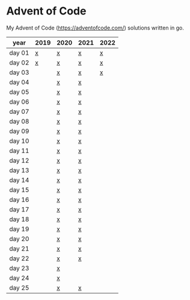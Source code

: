 # Advent of Code

My Advent of Code (<https://adventofcode.com/>) solutions written in go.  

| year   | 2019                     | 2020                     | 2021                     | 2022                     |
|--------|--------------------------|--------------------------|--------------------------|--------------------------|
| day 01 | [x](2019/day01/day01.go) | [x](2020/day01/day1.go)  | [x](2021/day01/day01.go) | [x](2022/day01/day01.go) |
| day 02 | [x](2019/day02/day02.go) | [x](2020/day02/day2.go)  | [x](2021/day02/day02.go) | [x](2022/day02/day02.go) |
| day 03 |                          | [x](2020/day03/day3.go)  | [x](2021/day03/day03.go) | [x](2022/day03/day03.go) |
| day 04 |                          | [x](2020/day04/day4.go)  | [x](2021/day04/day04.go) |                          |
| day 05 |                          | [x](2020/day05/day5.go)  | [x](2021/day05/day05.go) |                          |
| day 06 |                          | [x](2020/day06/day6.go)  | [x](2021/day06/day06.go) |                          |
| day 07 |                          | [x](2020/day07/day7.go)  | [x](2021/day07/day07.go) |                          |
| day 08 |                          | [x](2020/day08/day8.go)  | [x](2021/day08/day08.go) |                          |
| day 09 |                          | [x](2020/day09/day9.go)  | [x](2021/day09/day09.go) |                          |
| day 10 |                          | [x](2020/day10/day10.go) | [x](2021/day10/day10.go) |                          |
| day 11 |                          | [x](2020/day11/day11.go) | [x](2021/day11/day11.go) |                          |
| day 12 |                          | [x](2020/day12/day12.go) | [x](2021/day12/day12.go) |                          |
| day 13 |                          | [x](2020/day13/day13.go) | [x](2021/day13/day13.go) |                          |
| day 14 |                          | [x](2020/day14/day14.go) | [x](2021/day14/day14.go) |                          |
| day 15 |                          | [x](2020/day15/day15.go) | [x](2021/day15/day15.go) |                          |
| day 16 |                          | [x](2020/day16/day16.go) | [x](2021/day16/day16.go) |                          |
| day 17 |                          | [x](2020/day17/day17.go) | [x](2021/day17/day17.go) |                          |
| day 18 |                          | [x](2020/day18/day18.go) | [x](2021/day18/day18.go) |                          |
| day 19 |                          | [x](2020/day19/day19.go) | [x](2021/day19/day19.go) |                          |
| day 20 |                          | [x](2020/day20/day20.go) | [x](2021/day20/day20.go) |                          |
| day 21 |                          | [x](2020/day21/day21.go) | [x](2021/day21/day21.go) |                          |
| day 22 |                          | [x](2020/day22/day22.go) | [x](2021/day22/day22.go) |                          |
| day 23 |                          | [x](2020/day23/day23.go) |                          |                          |
| day 24 |                          | [x](2020/day24/day24.go) |                          |                          |
| day 25 |                          | [x](2020/day25/day25.go) | [x](2021/day25/day25.go) |                          |
